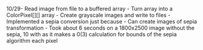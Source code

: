 10/29- Read image from file to a buffered array
    - Turn array into a ColorPixel[][] array
    - Create grayscale images and write to files
    - Implemented a sepia conversion just because
    - Can create images of sepia transformation
    - Took about 6 seconds on a 1800x2500 image without the sepia, 10 with as it makes a 0(3) calculation for bounds of the sepia algorithm each pixel
